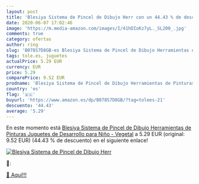 ```yaml
---
layout: post
title: 'Blesiya Sistema de Pincel de Dibujo Herr con un 44.43 % de descuento'
date: 2020-06-07 17:02:46
image: 'https://m.media-amazon.com/images/I/41hDIoKz7yL._SL200_.jpg'
comments: true
category: ofertas
author: ring
slug: 'B078S7D8GB-es Blesiya Sistema de Pincel de Dibujo Herramientas de...'
tags: tole.es, juguetes
actualPrice: 5.29 EUR
currency: EUR
price: 5.29
comparePrice: 9.52 EUR
prodname: 'Blesiya Sistema de Pincel de Dibujo Herramientas de Pinturas Juguetes de Desarrollo para Niño - Vegetal'
country: 'es'
flag: '🇪🇸'
buyurl: 'https://www.amazon.es/dp/B078S7D8GB/?tag=tolees-21'
descuento: '44.43'
average: '5.29'
---
```


En este momento está [Blesiya Sistema de Pincel de Dibujo Herramientas de Pinturas Juguetes de Desarrollo para Niño - Vegetal](https://www.amazon.es/dp/B078S7D8GB/?tag=tolees-21) a 5.29 EUR (original: 9.52 EUR) (44.43 %  de descuento) en el siguiente enlace!

[![Blesiya Sistema de Pincel de Dibujo Herr](https://m.media-amazon.com/images/I/41hDIoKz7yL._SL200_.jpg)](https://www.amazon.es/dp/B078S7D8GB/?tag=tolees-21)

🔎:


[🛒 Aquí!!!](https://www.amazon.es/dp/B078S7D8GB/?tag=tolees-21)
